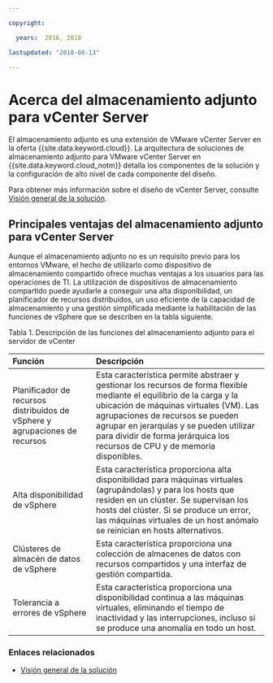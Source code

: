 ```yaml
---

copyright:

  years:  2016, 2018

lastupdated: "2018-08-13"

---
```


# Acerca del almacenamiento adjunto para vCenter Server

El almacenamiento adjunto es una extensión de VMware vCenter Server en la oferta {{site.data.keyword.cloud}}. La arquitectura de soluciones de almacenamiento adjunto para VMware vCenter Server en {{site.data.keyword.cloud_notm}} detalla los componentes de la solución y la configuración de alto nivel de cada componente del diseño.

Para obtener más información sobre el diseño de vCenter Server, consulte [Visión general de la solución](../solution/solution_overview.html).

## Principales ventajas del almacenamiento adjunto para vCenter Server

Aunque el almacenamiento adjunto no es un requisito previo para los entornos VMware, el hecho de utilizarlo como dispositivo de almacenamiento compartido ofrece muchas ventajas a los usuarios para las operaciones de TI. La utilización de dispositivos de almacenamiento compartido puede ayudarle a conseguir una alta disponibilidad, un planificador de recursos distribuidos, un uso eficiente de la capacidad de almacenamiento y una gestión simplificada mediante la habilitación de las funciones de vSphere que se describen en la tabla siguiente.

Tabla 1. Descripción de las funciones del almacenamiento adjunto para el servidor de vCenter

| Función | Descripción |
|:------- |:----------- |
| Planificador de recursos distribuidos de vSphere y agrupaciones de recursos | Esta característica permite abstraer y gestionar los recursos de forma flexible mediante el equilibrio de la carga y la ubicación de máquinas virtuales (VM). Las agrupaciones de recursos se pueden agrupar en jerarquías y se pueden utilizar para dividir de forma jerárquica los recursos de CPU y de memoria disponibles. |
| Alta disponibilidad de vSphere | Esta característica proporciona alta disponibilidad para máquinas virtuales (agrupándolas) y para los hosts que residen en un clúster. Se supervisan los hosts del clúster. Si se produce un error, las máquinas virtuales de un host anómalo se reinician en hosts alternativos. |
| Clústeres de almacén de datos de vSphere | Esta característica proporciona una colección de almacenes de datos con recursos compartidos y una interfaz de gestión compartida. |
| Tolerancia a errores de vSphere | Esta característica proporciona una disponibilidad continua a las máquinas virtuales, eliminando el tiempo de inactividad y las interrupciones, incluso si se produce una anomalía en todo un host. |

### Enlaces relacionados

* [Visión general de la solución](../solution/solution_overview.html)
